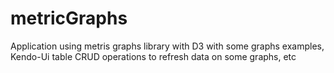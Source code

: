 # metricGraphs
Application using metris graphs library with D3 with some graphs examples, Kendo-Ui table CRUD operations to refresh data on some graphs, etc
